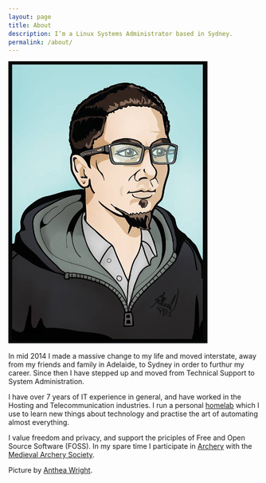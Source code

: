 ```yaml
---
layout: page
title: About
description: I’m a Linux Systems Administrator based in Sydney.
permalink: /about/
---
```

<div><span class="image left"><img src="/assets/images/alex-gardner.jpg" alt="" /></span><p>In mid 2014 I made a massive change to my life and moved interstate, away from my friends and family in Adelaide, to Sydney in order to furthur my career. Since then I have stepped up and moved from Technical Support to System Administration.</p>

<p>I have over 7 years of IT experience in general, and have worked in the Hosting and Telecommunication industries. I run a personal <a href="/homelab">homelab</a> which I use to learn new things about technology and practise the art of automating almost everything.</p>

<p>I value freedom and privacy, and support the priciples of Free and Open Source Software (FOSS). In my spare time I participate in <a href="/archery">Archery</a> with the <a target="_blank" href="https://medievalarchery.org.au/">Medieval Archery Society</a>.</p>

<!--<p>My preferred method of contact is through <a href="mailto:alex@alexgardner.id.au)">email</a>, my <a href="alex-gardner-public-key.asc">GPG key</a> is avaliable for encrypted communications. I also have a <a href="https://www.linkedin.com/in/alexandergardner?rel=author">LinkedIn</a> page, but do not update it much.</p>-->

<p>Picture by <a href="http://antheawright.com/">Anthea Wright</a>.</p></div>
